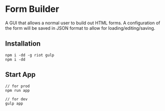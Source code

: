 # Form Builder

A GUI that allows a normal user to build out HTML forms. A configuration of the
form will be saved in JSON format to allow for loading/editing/saving.


## Installation

```
npm i -dd -g riot gulp
npm i -dd
```

## Start App

```
// for prod
npm run app

// for dev
gulp app
```